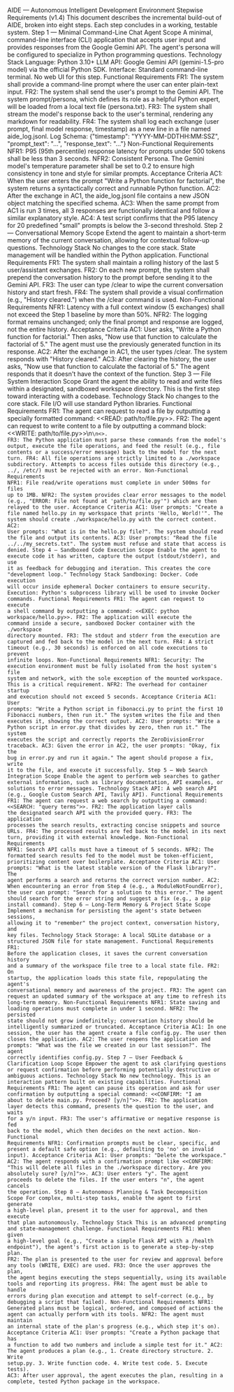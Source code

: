 AIDE — Autonomous Intelligent Development Environment
Stepwise Requirements (v1.4)
This document describes the incremental build-out of AIDE, broken into eight steps. Each step concludes in a working, testable system.
Step 1 — Minimal Command-Line Chat Agent
Scope
A minimal, command-line interface (CLI) application that accepts user input and provides responses from the Google Gemini API. The agent's persona will be configured to specialize in Python programming questions.
Technology Stack
Language: Python 3.10+
LLM API: Google Gemini API (gemini-1.5-pro model) via the official Python SDK.
Interface: Standard command-line terminal. No web UI for this step.
Functional Requirements
FR1: The system shall provide a command-line prompt where the user can enter plain-text input.
FR2: The system shall send the user's prompt to the Gemini API. The system prompt/persona, which defines its role as a helpful Python expert, will be loaded from a local text file (persona.txt).
FR3: The system shall stream the model's response back to the user's terminal, rendering any markdown for readability.
FR4: The system shall log each exchange (user prompt, final model response, timestamp) as a new line in a file named aide_log.jsonl.
Log Schema: {"timestamp": "YYYY-MM-DDTHH:MM:SSZ", "prompt_text": "...", "response_text": "..."}
Non-Functional Requirements
NFR1: P95 (95th percentile) response latency for prompts under 500 tokens shall be less than 3 seconds.
NFR2: Consistent Persona. The Gemini model's temperature parameter shall be set to 0.2 to ensure high consistency in tone and style for similar prompts.
Acceptance Criteria
AC1: When the user enters the prompt "Write a Python function for factorial", the system returns a syntactically correct and runnable Python function.
AC2: After the exchange in AC1, the aide_log.jsonl file contains a new JSON object matching the specified schema.
AC3: When the same prompt from AC1 is run 3 times, all 3 responses are functionally identical and follow a similar explanatory style.
AC4: A test script confirms that the P95 latency for 20 predefined "small" prompts is below the 3-second threshold.
Step 2 — Conversational Memory
Scope
Extend the agent to maintain a short-term memory of the current conversation, allowing for contextual follow-up questions.
Technology Stack
No changes to the core stack. State management will be handled within the Python application.
Functional Requirements
FR1: The system shall maintain a rolling history of the last 5 user/assistant exchanges.
FR2: On each new prompt, the system shall prepend the conversation history to the prompt before sending it to the Gemini API.
FR3: The user can type /clear to wipe the current conversation history and start fresh.
FR4: The system shall provide a visual confirmation (e.g., "History cleared.") when the /clear command is used.
Non-Functional Requirements
NFR1: Latency with a full context window (5 exchanges) shall not exceed the Step 1 baseline by more than 50%.
NFR2: The logging format remains unchanged; only the final prompt and response are logged, not the entire history.
Acceptance Criteria
AC1: User asks, "Write a Python function for factorial." Then asks, "Now use that function to calculate the factorial of 5." The agent must use the previously generated function in its response.
AC2: After the exchange in AC1, the user types /clear. The system responds with "History cleared."
AC3: After clearing the history, the user asks, "Now use that function to calculate the factorial of 5." The agent responds that it doesn't have the context of the function.
Step 3 — File System Interaction
Scope
Grant the agent the ability to read and write files within a designated, sandboxed workspace directory. This is the first step toward interacting with a codebase.
Technology Stack
No changes to the core stack. File I/O will use standard Python libraries.
Functional Requirements
FR1: The agent can request to read a file by outputting a specially formatted command: <<READ: path/to/file.py>>.
FR2: The agent can request to write content to a file by outputting a command block: <<WRITE: path/to/file.py>>\n<code>\n<</WRITE>>.
FR3: The Python application must parse these commands from the model's output, execute the file operations, and feed the result (e.g., file contents or a success/error message) back to the model for the next turn.
FR4: All file operations are strictly limited to a ./workspace subdirectory. Attempts to access files outside this directory (e.g., ../, /etc/) must be rejected with an error.
Non-Functional Requirements
NFR1: File read/write operations must complete in under 500ms for files up to 1MB.
NFR2: The system provides clear error messages to the model (e.g., "ERROR: File not found at 'path/to/file.py'") which are then relayed to the user.
Acceptance Criteria
AC1: User prompts: "Create a file named hello.py in my workspace that prints 'Hello, World!'". The system should create ./workspace/hello.py with the correct content.
AC2: User prompts: "What is in the hello.py file?". The system should read the file and output its contents.
AC3: User prompts: "Read the file ../../my_secrets.txt". The system must refuse and state that access is denied.
Step 4 — Sandboxed Code Execution
Scope
Enable the agent to execute code it has written, capture the output (stdout/stderr), and use it as feedback for debugging and iteration. This creates the core "development loop."
Technology Stack
Sandboxing: Docker. Code execution will occur inside ephemeral Docker containers to ensure security.
Execution: Python's subprocess library will be used to invoke Docker commands.
Functional Requirements
FR1: The agent can request to execute a shell command by outputting a command: <<EXEC: python workspace/hello.py>>.
FR2: The application will execute the command inside a secure, sandboxed Docker container with the ./workspace directory mounted.
FR3: The stdout and stderr from the execution are captured and fed back to the model in the next turn.
FR4: A strict timeout (e.g., 30 seconds) is enforced on all code executions to prevent infinite loops.
Non-Functional Requirements
NFR1: Security: The execution environment must be fully isolated from the host system's file system and network, with the sole exception of the mounted workspace. This is a critical requirement.
NFR2: The overhead for container startup and execution should not exceed 5 seconds.
Acceptance Criteria
AC1: User prompts: "Write a Python script in fibonacci.py to print the first 10 Fibonacci numbers, then run it." The system writes the file and then executes it, showing the correct output.
AC2: User prompts: "Write a Python script in error.py that divides by zero, then run it." The system executes the script and correctly reports the ZeroDivisionError traceback.
AC3: Given the error in AC2, the user prompts: "Okay, fix the bug in error.py and run it again." The agent should propose a fix, write it to the file, and execute it successfully.
Step 5 — Web Search Integration
Scope
Enable the agent to perform web searches to gather external information, such as library documentation, API examples, or solutions to error messages.
Technology Stack
API: A web search API (e.g., Google Custom Search API, Tavily API).
Functional Requirements
FR1: The agent can request a web search by outputting a command: <<SEARCH: "query terms">>.
FR2: The application layer calls the designated search API with the provided query.
FR3: The application processes the search results, extracting concise snippets and source URLs.
FR4: The processed results are fed back to the model in its next turn, providing it with external knowledge.
Non-Functional Requirements
NFR1: Search API calls must have a timeout of 5 seconds.
NFR2: The formatted search results fed to the model must be token-efficient, prioritizing content over boilerplate.
Acceptance Criteria
AC1: User prompts: "What is the latest stable version of the Flask library?". The agent performs a search and returns the correct version number.
AC2: When encountering an error from Step 4 (e.g., a ModuleNotFoundError), the user can prompt: "Search for a solution to this error." The agent should search for the error string and suggest a fix (e.g., a pip install command).
Step 6 — Long-Term Memory & Project State
Scope
Implement a mechanism for persisting the agent's state between sessions, allowing it to "remember" the project context, conversation history, and key files.
Technology Stack
Storage: A local SQLite database or a structured JSON file for state management.
Functional Requirements
FR1: Before the application closes, it saves the current conversation history and a summary of the workspace file tree to a local state file.
FR2: On startup, the application loads this state file, repopulating the agent's conversational memory and awareness of the project.
FR3: The agent can request an updated summary of the workspace at any time to refresh its long-term memory.
Non-Functional Requirements
NFR1: State saving and loading operations must complete in under 1 second.
NFR2: The persisted state should not grow indefinitely; conversation history should be intelligently summarized or truncated.
Acceptance Criteria
AC1: In one session, the user has the agent create a file config.py. The user then closes the application.
AC2: The user reopens the application and prompts: "What was the file we created in our last session?". The agent correctly identifies config.py.
Step 7 — User Feedback & Clarification Loop
Scope
Empower the agent to ask clarifying questions or request confirmation before performing potentially destructive or ambiguous actions.
Technology Stack
No new technology. This is an interaction pattern built on existing capabilities.
Functional Requirements
FR1: The agent can pause its operation and ask for user confirmation by outputting a special command: <<CONFIRM: "I am about to delete main.py. Proceed? [y/n]">>.
FR2: The application layer detects this command, presents the question to the user, and waits for a y/n input.
FR3: The user's affirmative or negative response is fed back to the model, which then decides on the next action.
Non-Functional Requirements
NFR1: Confirmation prompts must be clear, specific, and present a default safe option (e.g., defaulting to 'no' on invalid input).
Acceptance Criteria
AC1: User prompts: "Delete the workspace."
AC2: The agent responds with a confirmation prompt like <<CONFIRM: "This will delete all files in the ./workspace directory. Are you absolutely sure? [y/n]">>.
AC3: User enters "y". The agent proceeds to delete the files. If the user enters "n", the agent cancels the operation.
Step 8 — Autonomous Planning & Task Decomposition
Scope
For complex, multi-step tasks, enable the agent to first generate a high-level plan, present it to the user for approval, and then execute that plan autonomously.
Technology Stack
This is an advanced prompting and state-management challenge.
Functional Requirements
FR1: When given a high-level goal (e.g., "Create a simple Flask API with a /health endpoint"), the agent's first action is to generate a step-by-step plan.
FR2: The plan is presented to the user for review and approval before any tools (WRITE, EXEC) are used.
FR3: Once the user approves the plan, the agent begins executing the steps sequentially, using its available tools and reporting its progress.
FR4: The agent must be able to handle errors during plan execution and attempt to self-correct (e.g., by debugging a script that failed).
Non-Functional Requirements
NFR1: Generated plans must be logical, ordered, and composed of actions the agent can actually perform with its tools.
NFR2: The agent must maintain an internal state of the plan's progress (e.g., which step it's on).
Acceptance Criteria
AC1: User prompts: "Create a Python package that has a function to add two numbers and include a simple test for it."
AC2: The agent produces a plan (e.g., 1. Create directory structure. 2. Write setup.py. 3. Write function code. 4. Write test code. 5. Execute tests).
AC3: After user approval, the agent executes the plan, resulting in a complete, tested Python package in the workspace.

